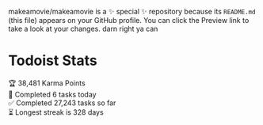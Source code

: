 makeamovie/makeamovie is a ✨ special ✨ repository because its `README.md` (this file) appears on your GitHub profile.
You can click the Preview link to take a look at your changes. darn right ya can

# Todoist Stats

<!-- TODO-IST:START -->
🏆  38,481 Karma Points           
🌸  Completed 6 tasks today           
✅  Completed 27,243 tasks so far           
⏳  Longest streak is 328 days
<!-- TODO-IST:END -->